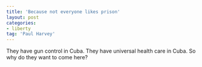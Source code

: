 ```yaml
---
title: 'Because not everyone likes prison'
layout: post
categories:
- liberty
tag: 'Paul Harvey'
---
```


They have gun control in Cuba. They have universal health care in Cuba. So why do they want to come here?